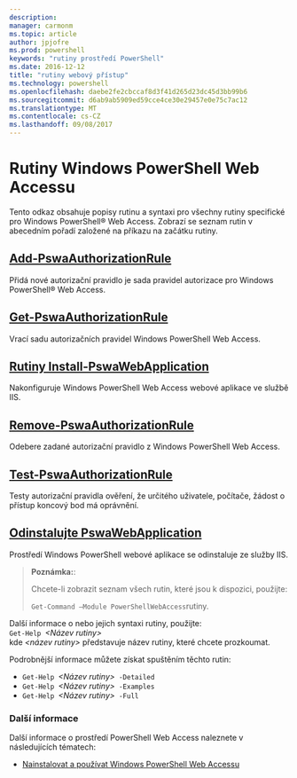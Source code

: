```yaml
---
description: 
manager: carmonm
ms.topic: article
author: jpjofre
ms.prod: powershell
keywords: "rutiny prostředí PowerShell"
ms.date: 2016-12-12
title: "rutiny webový přístup"
ms.technology: powershell
ms.openlocfilehash: daebe2fe2cbccaf8d3f41d265d23dc45d3bb99b6
ms.sourcegitcommit: d6ab9ab5909ed59cce4ce30e29457e0e75c7ac12
ms.translationtype: MT
ms.contentlocale: cs-CZ
ms.lasthandoff: 09/08/2017
---
```

# <a name="windows-powershell-web-access-cmdlets"></a>Rutiny Windows PowerShell Web Accessu

Tento odkaz obsahuje popisy rutinu a syntaxi pro všechny rutiny specifické pro Windows PowerShell® Web Access. Zobrazí se seznam rutin v abecedním pořadí založené na příkazu na začátku rutiny.

## <a name="add-pswaauthorizationruleadd-pswaauthorizationrulemd"></a>[Add-PswaAuthorizationRule](add-pswaauthorizationrule.md)

Přidá nové autorizační pravidlo je sada pravidel autorizace pro Windows PowerShell® Web Access.

## <a name="get-pswaauthorizationruleget-pswaauthorizationrulemd"></a>[Get-PswaAuthorizationRule](get-pswaauthorizationrule.md)

Vrací sadu autorizačních pravidel Windows PowerShell Web Access.

## <a name="install-pswawebapplicationinstall-pswawebapplicationmd"></a>[Rutiny Install-PswaWebApplication](install-pswawebapplication.md)

Nakonfiguruje Windows PowerShell Web Access webové aplikace ve službě IIS.

## <a name="remove-pswaauthorizationruleremove-pswaauthorizationrulemd"></a>[Remove-PswaAuthorizationRule](remove-pswaauthorizationrule.md)

Odebere zadané autorizační pravidlo z Windows PowerShell Web Access.

## <a name="test-pswaauthorizationruletest-pswaauthorizationrulemd"></a>[Test-PswaAuthorizationRule](test-pswaauthorizationrule.md)

Testy autorizační pravidla ověření, že určitého uživatele, počítače, žádost o přístup koncový bod má oprávnění.

## <a name="uninstall-pswawebapplicationuninstall-pswawebapplicationmd"></a>[Odinstalujte PswaWebApplication](uninstall-pswawebapplication.md)

Prostředí Windows PowerShell webové aplikace se odinstaluje ze služby IIS.

>**Poznámka:**:
>
>Chcete-li zobrazit seznam všech rutin, které jsou k dispozici, použijte:
>
> `Get-Command –Module PowerShellWebAccess`rutiny.

Další informace o nebo jejich syntaxi rutiny, použijte:  
`Get-Help `*&lt;Název rutiny&gt;*  
kde  *&lt;název rutiny&gt;*  představuje název rutiny, které chcete prozkoumat.

Podrobnější informace můžete získat spuštěním těchto rutin:

- `Get-Help `*&lt;Název rutiny&gt;*` -Detailed`
- `Get-Help `*&lt;Název rutiny&gt;*` -Examples`
- `Get-Help `*&lt;Název rutiny&gt;*` -Full`

### <a name="more-information"></a>Další informace

Další informace o prostředí PowerShell Web Access naleznete v následujících tématech:

- [Nainstalovat a používat Windows PowerShell Web Accessu](../install-and-use-windows-powershell-web-access.md)

